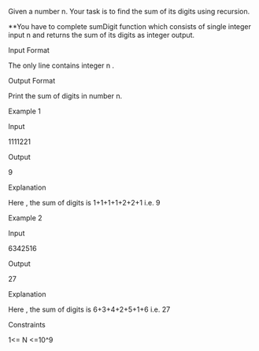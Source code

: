 Given a number n. Your task is to find the sum of its digits using recursion.

\*\*You have to complete sumDigit function which consists of single integer input n and returns the sum of its digits as integer output.

Input Format

The only line contains integer n .

Output Format

Print the sum of digits in number n.

Example 1

Input

1111221

Output

9

Explanation

Here , the sum of digits is 1+1+1+1+2+2+1 i.e. 9

Example 2

Input

6342516

Output

27

Explanation

Here , the sum of digits is 6+3+4+2+5+1+6 i.e. 27

Constraints

1<= N <=10^9
